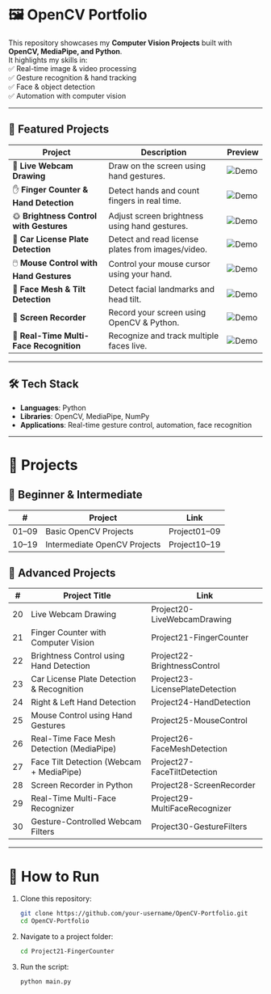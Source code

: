 # 🖼️ OpenCV Portfolio  

This repository showcases my **Computer Vision Projects** built with **OpenCV, MediaPipe, and Python**.  
It highlights my skills in:  
✅ Real-time image & video processing  
✅ Gesture recognition & hand tracking  
✅ Face & object detection  
✅ Automation with computer vision  

---

## 🚀 Featured Projects  

| Project | Description | Preview |
|---------|-------------|---------|
| 🎨 **Live Webcam Drawing** | Draw on the screen using hand gestures. | ![Demo](demo/webcam-draw.gif) |
| ✋ **Finger Counter & Hand Detection** | Detect hands and count fingers in real time. | ![Demo](demo/finger-counter.gif) |
| 🌞 **Brightness Control with Gestures** | Adjust screen brightness using hand gestures. | ![Demo](demo/brightness.gif) |
| 🚗 **Car License Plate Detection** | Detect and read license plates from images/video. | ![Demo](demo/license-plate.gif) |
| 🖱️ **Mouse Control with Hand Gestures** | Control your mouse cursor using your hand. | ![Demo](demo/mouse.gif) |
| 🙂 **Face Mesh & Tilt Detection** | Detect facial landmarks and head tilt. | ![Demo](demo/facemesh.gif) |
| 🎥 **Screen Recorder** | Record your screen using OpenCV & Python. | ![Demo](demo/screen-recorder.gif) |
| 👥 **Real-Time Multi-Face Recognition** | Recognize and track multiple faces live. | ![Demo](demo/face-recognition.gif) |

---

## 🛠️ Tech Stack  
- **Languages**: Python  
- **Libraries**: OpenCV, MediaPipe, NumPy  
- **Applications**: Real-time gesture control, automation, face recognition  

---


# 🚀 Projects

## 🔹 Beginner & Intermediate

| #    | Project                     | Link                |
|------|-----------------------------|---------------------|
| 01–09 | Basic OpenCV Projects       | Project01–09        |
| 10–19 | Intermediate OpenCV Projects | Project10–19       |

## 🔹 Advanced Projects

| #  | Project Title                                | Link                            |
|----|----------------------------------------------|---------------------------------|
| 20 | Live Webcam Drawing                          | Project20-LiveWebcamDrawing     |
| 21 | Finger Counter with Computer Vision          | Project21-FingerCounter         |
| 22 | Brightness Control using Hand Detection      | Project22-BrightnessControl     |
| 23 | Car License Plate Detection & Recognition    | Project23-LicensePlateDetection |
| 24 | Right & Left Hand Detection                  | Project24-HandDetection         |
| 25 | Mouse Control using Hand Gestures            | Project25-MouseControl          |
| 26 | Real-Time Face Mesh Detection (MediaPipe)    | Project26-FaceMeshDetection     |
| 27 | Face Tilt Detection (Webcam + MediaPipe)     | Project27-FaceTiltDetection     |
| 28 | Screen Recorder in Python                    | Project28-ScreenRecorder        |
| 29 | Real-Time Multi-Face Recognizer              | Project29-MultiFaceRecognizer   |
| 30 | Gesture-Controlled Webcam Filters            | Project30-GestureFilters        |

---

# 📌 How to Run

1. Clone this repository:

   ```bash
   git clone https://github.com/your-username/OpenCV-Portfolio.git
   cd OpenCV-Portfolio
   ```

2. Navigate to a project folder:

   ```bash
   cd Project21-FingerCounter
   ```

3. Run the script:

   ```bash
   python main.py
   ```
